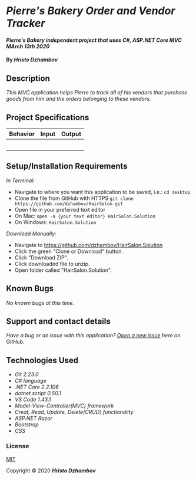 # _Pierre's Bakery Order and Vendor Tracker_

#### _Pierre's Bakery independent project that uses C#, ASP.NET Core MVC MArch 13th 2020_

#### By _**Hristo Dzhambov**_

## Description
 _This MVC application helps Pierre to track all of his vendors that purchase goods from him and the orders belonging to these vendors._


## Project Specifications

| Behavior | Input | Output |
|---|:---:|:---:|
||||
||||
||||
|| | | 
||||

## Setup/Installation Requirements

_In Terminal:_

* Navigate to where you want this application to be saved, i.e.:
```cd desktop```
* Clone the file from GitHub with HTTPS
```git clone https://github.com/dzhambov/HairSalon.git```
* Open file in your preferred text editor
* On Mac: ```open -a {your text editor} HairSalon.Solution```
* On Windows: ```HairSalon.Solution```

_Download Manually:_

* Navigate to https://github.com/dzhambov/HairSalon.Solution
* Click the green "Clone or Download" button.
* Click "Download ZIP".
* Click downloaded file to unzip.
* Open folder called "HairSalon.Solution".



## Known Bugs

_No known bugs at this time._

## Support and contact details

_Have a bug or an issue with this application? [Open a new issue](https://github.com/dzhambov/OrderTracker/issues) here on GitHub._

## Technologies Used

* _Git 2.23.0_
* _C# language_
* _.NET Core 2.2.106_
* _dotnet script 0.50.1_
* _VS Code 1.43.1_
* _Model-View-Controller(MVC) framework_
* _Creat, Read, Update, Delete(CRUD) functionality_
* _ASP.NET Razor_
* _Bootstrap_
* _CSS_


### License

[MIT](https://choosealicense.com/licenses/mit/)

Copyright &copy; 2020 **_Hristo Dzhambov_**